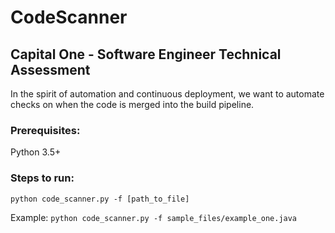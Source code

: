 # CodeScanner
## Capital One - Software Engineer Technical Assessment

In the spirit of automation and continuous deployment, we want to automate checks on when the code is merged into the build pipeline.

### Prerequisites:
Python 3.5+

### Steps to run:
`python code_scanner.py -f [path_to_file]`

Example:
`python code_scanner.py -f sample_files/example_one.java`
